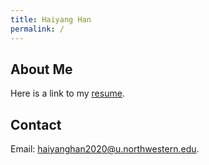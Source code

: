 ```yaml
---
title: Haiyang Han
permalink: /
---
```

About Me
-----------
Here is a link to my [resume](https://users.eecs.northwestern.edu/~hhu010/docs/cv_hhy.pdf).

Contact
-----------
Email: [haiyanghan2020@u.northwestern.edu](mailto:haiyanghan2020@u.northwestern.edu).
